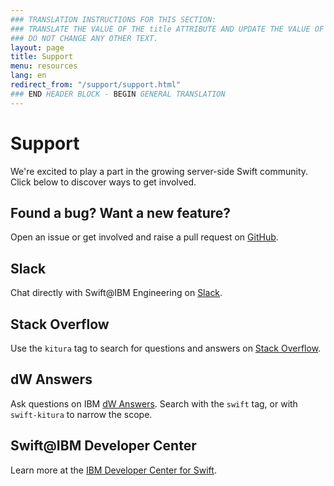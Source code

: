 ```yaml
---
### TRANSLATION INSTRUCTIONS FOR THIS SECTION:
### TRANSLATE THE VALUE OF THE title ATTRIBUTE AND UPDATE THE VALUE OF THE lang ATTRIBUTE. 
### DO NOT CHANGE ANY OTHER TEXT. 
layout: page
title: Support
menu: resources
lang: en
redirect_from: "/support/support.html"
### END HEADER BLOCK - BEGIN GENERAL TRANSLATION
---
```


# Support

We're excited to play a part in the growing server-side Swift community.  Click below to discover ways to get involved.

## Found a bug? Want a new feature?

Open an issue or get involved and raise a pull request on [GitHub](https://github.com/IBM-Swift/Kitura/issues).

## Slack

Chat directly with Swift@IBM Engineering on [Slack](http://swift-at-ibm-slack.mybluemix.net/).

## Stack Overflow

Use the `kitura` tag to search for questions and answers on [Stack Overflow](https://stackoverflow.com/search?q=kitura).

## dW Answers

Ask questions on IBM [dW Answers](https://developer.ibm.com/answers/). Search with the `swift` tag, or with `swift-kitura` to narrow the scope. 

## Swift@IBM Developer Center
Learn more at the [IBM Developer Center for Swift](https://developer.ibm.com/swift/). 

